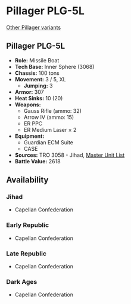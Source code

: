 # Pillager PLG-5L

[Other Pillager variants](../pillager.md)

## Pillager PLG-5L
- **Role:** Missile Boat
- **Tech Base:** Inner Sphere (3068)
- **Chassis:** 100 tons
- **Movement:** 3 / 5, XL
  - **Jumping:** 3
- **Armor:** 307
- **Heat Sinks:** 10 (20)
- **Weapons:**
  - Gauss Rifle (ammo: 32)
  - Arrow IV (ammo: 15)
  - ER PPC
  - ER Medium Laser × 2
- **Equipment:**
  - Guardian ECM Suite
  - CASE
- **Sources:** TRO 3058 - Jihad, [Master Unit List](http://masterunitlist.info/Unit/Details/2528/pillager-plg-5l)
- **Battle Value:** 2618

## Availability

### Jihad
- Capellan Confederation

### Early Republic
- Capellan Confederation

### Late Republic
- Capellan Confederation

### Dark Ages
- Capellan Confederation

